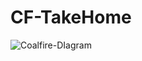 # CF-TakeHome

![Coalfire-DIagram](https://user-images.githubusercontent.com/99053048/177302146-aa15c097-e218-4e29-b38f-7070f0742bf2.jpg)
